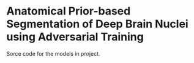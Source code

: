 # Anatomical Prior-based Segmentation of Deep Brain Nuclei using Adversarial Training

Sorce code for the models in project.

